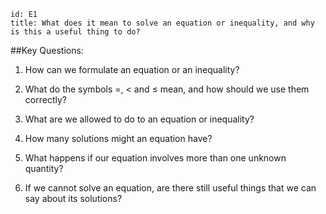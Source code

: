 ````
id: E1
title: What does it mean to solve an equation or inequality, and why is this a useful thing to do?
````
##Key Questions:

1. How can we formulate an equation or an inequality?

1. What do the symbols $=$, $<$ and $\leq$ mean, and how should we use them correctly?

1. What are we allowed to do to an equation or inequality?

1. How many solutions might an equation have?

1. What happens if our equation involves more than one unknown quantity?

1. If we cannot solve an equation, are there still useful things that we can say about its solutions?
